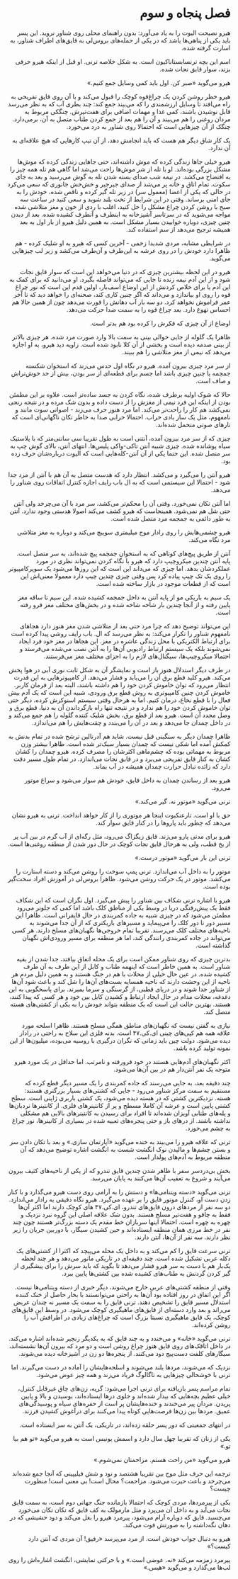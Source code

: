 <div dir="rtl">

# فصل پنجاه و سوم


هیرو نصیحت الیوت را به یاد می‌آورد: بدون راهنمای محلی روی شناور نروید. این پسر باید یکی از پناهی‌ها باشد که در یکی از حمله‌های بروس‌لی به قایق‌های اطراف شناور، به اسارت گرفته شده.

اسم این بچه ترنسابستاناکیون است. به شکل خلاصه ترنی. او قبل از اینکه هیرو حرفی بزند، سوار قایق نجات شده.

هیرو می‌گوید «صبر کن. اول باید کمی وسایل جمع کنیم.»

هیرو خطر روشن کردن یک چراغ‌قوه کوچک را قبول می‌کند و با آن روی قایق تفریحی به راه می‌افتد تا وسایل ارزشمندی را که می‌بیند جمع کند: چند بطری آب که به نظر می‌رسد قابل نوشیدن باشند، کمی غذا و مهمات اضافی برای هفت‌تیرش. چنگکی مربوط به مردان روغنی را هم می‌بیند و آن را هم بعد از جمع کردن طناب متصل به آن، برمی‌دارد. چنگک از آن چیزهایی است که احتمالا روی شناور به درد می‌خورد.

یک کار شاق دیگر هم هست که باید انجامش دهد، از آن تیپ کارهایی که هیچ علاقه‌ای به آن ندارد.

هیرو خیلی جاها زندگی کرده که موش داشته‌اند، حتی جاهایی زندگی کرده که موش‌ها مشکل بزرگی بوده‌اند. او با تله از شر موش‌ها راحت می‌شد اما گاهی هم تله همه چیز را به افتضاح می‌کشد. در نیمه شب صدای بسته شدن تله به گوش می‌رسید و بعد به جای سکوت، تمام اتاق و خانه پر می‌شد از صدای جیرجیر و خش‌خش جانوری که سعی می‌کرد در حالی که یکی از اعضا (معمول سر) در زیر تله گیر کرده و ناقص شده، خودش را به جای امنی برساند. وقتی در این شرایط از تخت بلند شوید و سعی کنید در ساعت سه صبح با روشن کردن چراغ مشکل را حل کنید، اغلب با ردی از خون و مغز متلاشی شده مواجه می‌شوید که در سرتاسر آشپزخانه به اینطرف و آنطرف کشیده شده. بعد از دیدن چنین چیزی، دوباره خوابیدن بسیار مشکل است. به همین دلیل هیرو از بار اول به بعد همیشه ترجیح می‌دهد از سم استفاده کند.

در شرایطی مشابه، مردی شدیدا زخمی - آخرین کسی که هیرو به او شلیک کرده - هم ظاهرا دارد خودش را در روی عرشه به این‌طرف و آن‌طرف می‌کشد و زیر لب چیزهایی می‌گوید.

هیرو در این لحظه بیشترین چیزی که در دنیا می‌خواهد این است که سوار قایق نجات شود و از این آدم نیمه زنده تا جایی که می‌تواند فاصله بگیرد. او می‌دانید که برای کمک به این آدم یا برای خلاص کردنش از این اوضاع اسف‌بار، اولین قدم این است که نور چراغ قوه را روی او بیاندازد و می‌داند که اگر چنین کاری کند، صحنه‌ای را خواهد دید که تا آخر عمر فراموش نخواهد کرد. دو سه بار آب دهانش را قورت می‌دهد چون از همین حالا هم احساس تهوع دارد. بعد چراغ قوه را به سمت صدا حرکت می‌دهد.

اوضاع از آن چیزی که فکرش را کرده بود هم بدتر است.

ظاهرا یک گلوله از جایی حوالی بینی به سمت بالا وارد صورت مرد شده. هر چیزی بالاتر از بینی صدمه دیده است و بخشی از آن کلا نابود شده است. زاویه دید هیرو، به او اجازه می‌دهد که نیمی از مغز متلاشی را هم ببیند.

از سر مرد چیزی بیرون آمده. هیرو در نگاه اول حدس می‌زند که استخوان شکسته جمجمه یا چنین چیزی باشد اما جسم برای قطعه‌ای از سر بودن، بیش از حد خوش‌تراش و صاف است.

حالا که شوک اولیه برطرف شده، نگاه کردن به جسد ساده‌تر است. علاوه بر این مطمئن بودن از اینکه این فرد نیمی از مغزش را از دست داده و بدون شک مرده و در نتیجه رنجی نمی‌کشد هم کار را راحت‌تر می‌کند. اما مرد هنوز حرف می‌زند - اصواتی سوت مانند و نامفهوم، مثل یک ساز بادی خراب. احتمالا خرابی صدا به خاطر تکان ناگهانی‌ای است که تارهای صوتی متحمل شده‌اند.

چیزی که از سر مرد بیرون آمده، آنتنی است به طول تقریبا سی سانتی‌متر که با پلاستیک سیاه پوشانده شده. چیزی شبیه آنتن تاکی-واکی پلیس‌ها. انتهای آنتن، بالای گوش چپ به سر متصل شده. این حتما یکی از آن آنتن-کله‌هایی است که الیوت درباره‌شان حرف زده بود.

هیرو آنتن را می‌گیرد و می‌کشد. انتظار دارد که هدست متصل به آن هم با آنتن از مرد جدا شود - احتمالا این سیستمی است که به ال باب رایف اجازه کنترل اتفاقات روی شناور را می‌دهد.

اما آنتن تکان نمی‌خورد. وقتی آن را محکم‌تر می‌کشد، سر مرد با آن می‌چرخد ولی آنتن حتی شل هم نمی‌شود. همینجاست که هیرو کشف می‌کند اصولا هدستی وجود ندارد. آنتن به طور دائمی به جمجمه مرد متصل شده است.

هیرو چشمی‌هایش را روی رادار موج میلیمتری سوییچ می‌کند و دوباره به مغز متلاشی مرد نگاه می‌کند.

آنتن از طریق پیچ‌های کوتاهی که به استخوان جمجمه پیچ شده‌اند، به سر متصل است. پایه آنتن چندین میکروچیپ دارد که هیرو با نگاه کردن نمی‌تواند نظری در مورد عملکردشان بدهد. اما چیزی که می‌داند این است که این روزها می‌شود یک سوپرکامپیوتر را روی یک تک چیپ پیاده کرد پس وقتی چیزی چندین چیپ دارد معمولا معنی‌اش این است که از قطعات موجود در بازار ساخته شده است.

یک سیم به باریکی مو از پایه آنتن به داخل جمجمه کشیده شده. این سیم تا ‌ساقه مغز پایین رفته و از آنجا چندین بار شاخه شاخه شده و در بخش‌های مختلف مغز فرو رفته است.

این می‌تواند توضیح دهد که چرا مرد حتی بعد از متلاشی شدن مغز هنوز دارد هجاهای نامفهوم شناور را تکرار می‌کند: به نظر می‌رسد که ال. باب رایف روشی پیدا کرده است برای ارتباط الکتریکی با محل زندگی عاشره در مغز. این هجاها در مغز خود فرد ایجاد نمی‌شوند بلکه یک سیستم ارتباط رادیویی آن‌ها را به آنتن نصب می‌شده می‌فرستد و احتمالا میکروچیپ‌ها،‌ سیگنال‌های لازم را به اجزای مختلف مغز می‌فرستند.

در طرف دیگر استدلال هنوز باز است و نمایشگر آن به شکل ثابت نوری آبی در هوا پخش می‌کند. هیرو کلید قطع برق آن را می‌یابد و فشار می‌دهد. از کامپیوترهایی به این قدرت انتظار می‌رود که توان خاموش کردن خود را هم داشته باشند، البته بعد از فرمان کاربر. خاموش کردن چنین کامپیوتری به روش قطع برق ورودی، شبیه این است که یک آدم بیش فعال را با قطع نخاع، درمان کنیم. اما به هرحال وقتی سیستم اسنوکرش کرده، دیگر حتی توان خاموش کردن خود را هم ندارد و در نتیجه تنها راه بازگرداندن آن به دنیا، قطع برق و وصل مجدد آن است. هیرو بعد از قطع برق، بخش شلیک کننده گلوله را هم جمع می‌کند و در داخل چمدان جا می‌دهد و بعد در آن را می‌بندد و چفت‌هایش را هم می‌اندازد.

ظاهرا چمدان دیگر به سنگینی قبل نیست. شاید هم آدرنالین ترشح شده در تمام بدنش به کمکش آمده اما شکی نیست که چمدان بسیار سبک‌تر شده است. ظاهرا بیشتر وزن مربوط به مهماتی بوده که چشم‌ماهی اکثرشان را مصرف کرده. هیرو چمدان را کشان کشان به کنار قایق تفریحی می‌برد و در قایق نجات می‌اندازد. در تمام طول مسیر دقت دارد که زائده تبادل حرارت چمدان همیشه در آب بماند.

هیرو بعد از رساندن چمدان به داخل قایق، خودش هم سوار می‌شود و سراغ موتور می‌رود.

ترنی می‌گوید «موتور نه. گیر می‌کند.»

حق با او است. تارعنکبوت اینجا هر موتوری را از کار خواهد انداخت. ترنی به هیرو نشان می‌دهد که چطور باید پاروها را در کنار قایق سوار کند.

هیرو برای مدتی پارو می‌زند. قایق زیگزاگ می‌رود، مثل رگه‌ای از آب گرم در بین آب پر از یخ قطب، ولی به هرحال قایق نجات کوچک در حال دور شدن از منطقه روغنی‌ها است.

ترنی این بار می‌گوید «موتور درست.»

موتور را به داخل آب می‌اندازد. ترنی پمپ سوخت را روشن می‌کند و دسته استارت را می‌کشد. موتور در یک حرکت روشن می‌شود. ظاهرا بروس‌لی در آموزش افراد سخت‌گیر بوده است.

هیرو با اشاره ترنی شکاف بین شناور را پیش می‌گیرد. اول نگران است که این شکاف فقط یک پیش‌رفتگی دریا در وسط یکی از مناطق کلک باشد اما کمی که جلوتر می‌رود مطمئن می‌شود که در چیزی شبیه به جاده کمربندی در حال قایقرانی است. ظاهرا این مسیر دور تا دور کلک را می‌پیماید و مسیرهای باریکتری که از آن جدا می‌شوند به ناحیه‌های مختلف کلک می‌رسند. تقریبا تمام خروجی‌ها نگهبان‌های مسلح دارند. هر کسی می‌تواند در جاده کمربندی رانندگی کند، اما هر منطقه برای مسیر ورودی‌اش نگهبان گذاشته است.

بدترین چیزی که روی شناور ممکن است برای یک محله اتفاق بیافتد، جدا شدن از بقیه شناور است. به همین خاطر است که اینهمه طناب و کابل از این طرف به آن طرف کشیده شده. در عین حال خیلی از محلات با هم در جنگ هستند و به همین دلیل مردم هر ناحیه از این وحشت دارند که ناحیه‌ همسایه بست‌های آن‌ها را شل کند و باعث شود آن‌ها از شناور جدا شوند و در دریای قطبی، از گرسنگی و سرما بمیرند. برای پاسخگویی به این دغدغه، محلات مدام در حال ایجاد ارتباط و کشیدن کابل بین خود و هر کسی که پیدا کنند، هستند. بهترین حالت این است که یک منطقه بتواند خودش را به یکی از کشتی‌های هسته متصل کند.

نیازی به گفتن نیست که نگهبان‌های مناطق همگی مسلح هستند. ظاهرا اسلحه مورد علاقه همه هم کپی‌های چینی ای.کی.۴۷ است. بدنه فلزی این سلاح به راحتی در رادار دیده می‌شود. دولت چین باید زمانی که نگران درگیری با روسیه می‌بوده، میلیون‌ها از این نمونه تولید کرده باشد.

اکثر نگهبان‌های آدم‌هایی هستند در خود فرورفته و نامرتب. اما حداقل در یک مورد هیرو متوجه یک نفر آنتن‌دار هم در بین آن‌ها می‌شود.

چند دقیقه بعد، به جایی می‌رسند که جاده کمربندی را یک مسیر دیگر قطع کرده که مستقیم به سمت مرکز شناور می‌رود - جایی که کشتی‌های بسیار بزرگتری هستند: هسته. نزدیکترین کشتی که در هسته دیده می‌شود، یک کشتی باربری ژاپنی است. سطح کشتی پایین است و عرشه آن کاملا مسطح و پر از کانتینرهای فلزی. از کانتینرها نردبان‌ها و پله‌های طنابی آویزان شده‌اند تا افراد برای رسیدن به کانتینرهای بالایی هم مشکلی نداشته باشند. از درهای باز و حتی پنجره‌های تعبیه شده در بسیاری از کانینرها، نور چراغ به چشم می‌خورد.

ترنی که علاقه هیرو را می‌بیند به خنده می‌گوید «آپارتمان سازی.» و بعد با تکان دادن سر و بستن چشم‌ها و مالیدن نوک انگشت شست به انگشت اشاره توضیح می‌دهد که آن منطقه مربوط به آدم‌های پولدار است.

بخش بی‌دردسر سفر با ظاهر شدن چندین قایق تندرو که از یکی از ناحیه‌های کثیف بیرون می‌آیند و شروع به تعقیب آن‌ها می‌کنند به پایان می‌رسد.

ترنی می‌گوید «دسته ویتنامی‌ها» و دستش را به آرامی روی دست هیرو می‌گذارد و با کنار زدن دست او، کنترل موتور قایق را بر عهده می‌گیرد. هیرو نگاه دقیقی به رادار می‌اندازد. دو سه نفر از مردهای درون قایق‌های تندرو، ای.کی.۴۷ های کوچک دارند اما اکثر آن‌ها فقط به چاقو و هفت‌تیر مسلح هستند. بدون شک علاقه اصلی این گروه نبرد نزدیک و چهره به چهره است. احتمالا اینها سربازان خط مقدم یک دسته بزرگ‌تر هستند چون چند نفر در خط مرزی همان منطقه ایستاده‌اند و حین کشیدن سیگار، با دوربین جریان را زیر نظر دارند. سه نفر از آن‌ها، آنتن دارند.

ترنی سرعت قایق را کم می‌کند و به داخل یک محله می‌پیچد که اکثرا از کشتی‌های یک دکله عربی تشکیل شده است. چند دقیقه‌ای در تاریکی مانور می‌دهد و هر چند لحظه یک‌بار هم با دست به سر هیرو فشار می‌دهد تا بگوید که باید سرش را برای پیشگیری از گیر کردن گردنش به طناب‌های کشیده شده بین کشتی‌ها پایین ببرد.

وقتی از منطقه کشتی‌های عربی خارج می‌شوند، دیگر خبری از دسته ویتنامی‌ها نیست. اگر این اتفاق در روز افتاده بود آن‌ها به راحتی می‌توانستند با بخار حاصل از خنک کننده استدلال مسیر قایق را تشخیص دهند. ترنی قایق را به سمت یک مسیر نه چندان عریض می‌راند و بعد وارد دسته‌ای از قایق‌های ماهیگیری کوچک می‌شود. در وسط این قایق‌های کوچک، یک قایق ماهیگیری نسبتا بزرگ است که چراغ‌های زیادی در اطرافش آب را روشن کرده‌اند.

ترنی می‌گوید «خانه» و می‌خندد و به چند قایق که به یکدیگر زنجیر شده‌اند اشاره می‌کند. در داخل اتاقک‌های روی قایق هنوز چراغ روشن است و دو مرد که بیرون آن‌ها نشسته‌اند، سیگارهای کلفت دست‌پیچ دود می‌کنند. از پنجره‌ها دو زن در آشپزخانه دیده می‌شوند.

نزدیک که می‌شوند، مردها بلند می‌شوند و اسلحه‌هایشان را آماده در دست می‌گیرند. اما ترنی با خوشحالی چیزهایی به تاگالوگ فریاد می‌زند و همه چیز عوض می‌شود.

تمام مراسم پسر بازیافته برای ترنی اجرا می‌شود: گریه، زن‌های چاق غیرقابل کنترل، خیلی عظیم بچه‌هایی که بیدار شده‌اند و جلوی درها ایستاده‌اند، بوسیدن و بالا و پایین پریدن. مردان پیر می‌خندند و خنده‌هایشان پر است از حفره‌های سیاه و پوسیدگی‌های عمیق. مردها بین زن‌ها فرصت‌هایی کوتاه پیدا می‌کنند برای درآغوش کشیدن فرزند.

در انتهای جمعیتی که دور پسر حلقه زده‌اند، در تاریکی، یک آنتن به سر ایستاده است.

یکی از زنان که تقریبا چهل سال دارد و اسمش یونیس است به هیرو می‌گوید «تو هم بیا تو.»

هیرو می‌گوید «من راحت هستم. مزاحمتان نمی‌شوم.»

ترجمه این حرف مثل موج بین تقریبا هشتصد و نود و شش فیلیپینی که آنجا جمع شده‌اند می‌چرخد و باعث حیرت می‌شود. مزاحمت؟ محال است! بی معنی است! منظورت چیست؟

یکی از پیرمردها، مردی کوچک که احتمالا بازمانده جنگ جهانی دوم است، به سمت قایق نجات می‌آید و به داخل آن می‌پرد و مثل مارمولک به کف قایق که تکان تکان می‌خورد می‌چسبد. قایق که دوباره آرام می‌شود، پیرمرد هیرو را بغل می‌کند و دود حشیشی که در دهان نگه‌داشته را به صورتش فوت می‌کند.

هیرو به دنبال جواب خودش است. از مرد می‌پرسد «رفیق! آن مردی که آنتن دارد کیست؟»

پیرمرد زمزمه می‌کند «نه. عوضی است.» و با حرکتی نمایشی، انگشت اشاره‌اش را روی لب‌ها می‌گذارد و می‌گوید «هیس.»




</div>
